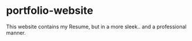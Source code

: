 # portfolio-website
This website contains my Resume, but in a more sleek.. and a professional manner.
